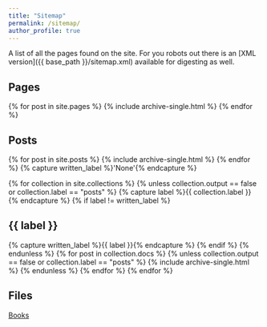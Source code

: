 ```yaml
---
title: "Sitemap"
permalink: /sitemap/
author_profile: true
---
```


A list of all the pages found on the site. For you robots out there is an [XML version]({{ base_path }}/sitemap.xml) available for digesting as well.

<h2>Pages</h2>
{% for post in site.pages %}
  {% include archive-single.html %}
{% endfor %}

<h2>Posts</h2>
{% for post in site.posts %} {% include archive-single.html %} {% endfor %}
{% capture written_label %}'None'{% endcapture %}

{% for collection in site.collections %} {% unless collection.output == false or collection.label == "posts" %} {% capture label %}{{ collection.label }}{% endcapture %} {% if label != written_label %}

<h2>{{ label }}</h2>
{% capture written_label %}{{ label }}{% endcapture %} {% endif %} {% endunless %} {% for post in collection.docs %} {% unless collection.output == false or collection.label == "posts" %} {% include archive-single.html %} {% endunless %} {% endfor %} {% endfor %}

<h2>Files</h2>
<a href="http://www.antoinesoetewey.com/files/booklist.html" target="_blank">Books</a>